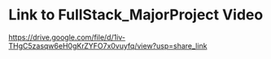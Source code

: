 # Link to FullStack_MajorProject Video

https://drive.google.com/file/d/1iv-THgC5zasqw6eH0gKrZYFO7x0vuyfq/view?usp=share_link
